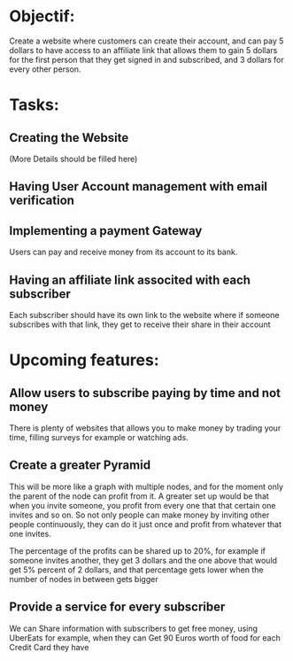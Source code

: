 # Objectif:

Create a website where customers can create their account, and can pay 5 dollars to have access to an affiliate link that allows them to gain 5 dollars for the first person that they get signed in and subscribed, and 3 dollars for every other person.


# Tasks:

## Creating the Website
(More Details should be filled here)

## Having User Account management with email verification

## Implementing a payment Gateway
Users can pay and receive money from its account to its bank.

## Having an affiliate link associted with each subscriber
Each subscriber should have its own link to the website where if someone subscribes with that link, they get to receive their share in their account



# Upcoming features:

## Allow users to subscribe paying by time and not money
There is plenty of websites that allows you to make money by trading your time, filling surveys for example or watching ads.

## Create a greater Pyramid
This will be more like a graph with multiple nodes, and for the moment only the parent of the node can profit from it.
A greater set up would be that when you invite someone, you profit from every one that that certain one invites and so on.
So not only people can make money by inviting other people continuously, they can do it just once and profit from whatever that one invites.

The percentage of the profits can be shared up to 20%, for example if someone invites another, they get 3 dollars and the one above that would get 5% percent of 2 dollars, and that percentage gets lower when the number of nodes in between gets bigger

## Provide a service for every subscriber

We can Share information with subscribers to get free money, using UberEats for example, when they can Get 90 Euros worth of food for each Credit Card they have 